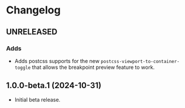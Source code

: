 # Changelog

## UNRELEASED

### Adds

* Adds postcss supports for the new `postcss-viewport-to-container-toggle` that allows the breakpoint preview feature to work.

## 1.0.0-beta.1 (2024-10-31)

* Initial beta release.
